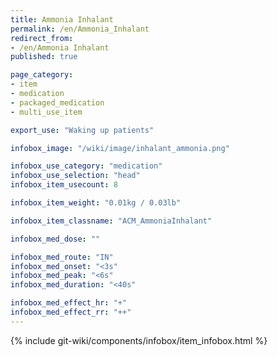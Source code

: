 ```yaml
---
title: Ammonia Inhalant
permalink: /en/Ammonia_Inhalant
redirect_from: 
- /en/Ammonia Inhalant
published: true

page_category:
- item
- medication
- packaged_medication
- multi_use_item

export_use: "Waking up patients"

infobox_image: "/wiki/image/inhalant_ammonia.png"

infobox_use_category: "medication"
infobox_use_selection: "head"
infobox_item_usecount: 8

infobox_item_weight: "0.01kg / 0.03lb"

infobox_item_classname: "ACM_AmmoniaInhalant"

infobox_med_dose: ""

infobox_med_route: "IN"
infobox_med_onset: "<3s"
infobox_med_peak: "<6s"
infobox_med_duration: "<40s"

infobox_med_effect_hr: "+"
infobox_med_effect_rr: "++"
---
```


{% include git-wiki/components/infobox/item_infobox.html %}